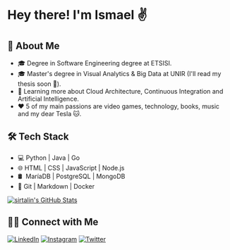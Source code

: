 # Hey there! I'm Ismael ✌️

## 👾 About Me

- 🎓 Degree in Software Engineering degree at ETSISI.
- 🎓 Master's degree in Visual Analytics & Big Data at UNIR (I'll read my thesis soon 🤞).
- 🌱 Learning more about Cloud Architecture, Continuous Integration and Artificial Intelligence.
- ❤️ 5 of my main passions are video games, technology, books, music and my dear Tesla 🐱.

## 🛠 Tech Stack

- 💻 Python | Java | Go
- 🌐 HTML | CSS | JavaScript | Node.js
- 🛢 &nbsp;MaríaDB | PostgreSQL | MongoDB
- 🔧 Git | Markdown | Docker

[![sirtalin's GitHub Stats](https://github-readme-stats.vercel.app/api?username=sirtalin&show_icons=true)](https://github.com/sirtalin)

## 🤝🏻 Connect with Me

<p align="center">
  
[![LinkedIn](https://img.shields.io/badge/LinkedIn-Ismael%20P%C3%A9rez%20Rold%C3%A1n-blue?style=flat-square&logo=linkedin)](https://www.linkedin.com/in/iperz/)
[![Instagram](https://img.shields.io/badge/Instagram-sirtalin-blue?style=flat-square&logo=instagram)](https://www.instagram.com/sirtalin/)
[![Twitter](https://img.shields.io/badge/Twitter-sirtalin-blue?style=flat-square&logo=twitter)](https://twitter.com/sirtalin)

</p>
